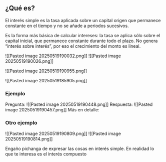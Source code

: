 ## ¿Qué es?
El interés simple es la tasa aplicada sobre un capital origen que permanece constante en el tiempo y no se añade a periodos sucesivos.

Es la forma más básica de calcular intereses: la tasa se aplica sólo sobre el capital inicial, que permanece constante durante todo el plazo. No genera “interés sobre interés”, por eso el crecimiento del monto es lineal.

![[Pasted image 20250519190032.png]]
![[Pasted image 20250519190026.png]]

![[Pasted image 20250519190955.png]]

![[Pasted image 20250519185905.png]]

### Ejemplo
Pregunta:
![[Pasted image 20250519190448.png]]
Respuesta:
![[Pasted image 20250519190457.png]]
Más en detalle:

### Otro ejemplo
![[Pasted image 20250519190809.png]]
![[Pasted image 20250519190814.png]]

Engaño pichanga de expresar las cosas en interés simple. En realidad lo que te interesa es el interés compuesto